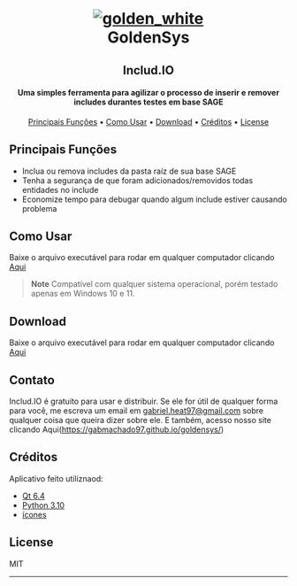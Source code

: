 
<h1 align="center">

  <br>
	
  <a href="[http://www.amitmerchant.com/electron-markdownify](https://gabmachado97.github.io/goldensys/#contact)"> ![golden_white](https://github.com/gabmachado97/includIO/assets/61938035/9593bc1c-ea5a-4d4d-a780-996956b59d15) </a>
  <br>
  GoldenSys

</h1>

<h2 align="center">Includ.IO</h2>

<h4 align="center">Uma simples ferramenta para agilizar o processo de inserir e remover includes durantes testes em base SAGE</h4>

<p align="center">
  <a href="#principais-funções">Principais Funções</a> •
  <a href="#como-usar">Como Usar</a> •
  <a href="#download">Download</a> •
  <a href="#créditos">Créditos</a> •
  <a href="#license">License</a>
</p>

## Principais Funções

* Inclua ou remova includes da pasta raíz de sua base SAGE
* Tenha a segurança de que foram adicionados/removidos todas entidades no include
* Economize tempo para debugar quando algum include estiver causando problema

## Como Usar

Baixe o arquivo executável para rodar em qualquer computador clicando [Aqui](https://www.dropbox.com/scl/fi/p7gh2f7miygj0lw0tbuuv/includIO.zip?rlkey=qv7ygy11gdwnvs2f3vl356o08&st=b3xf6y76&dl=0)

> **Note**
> Compatível com qualquer sistema operacional, porém testado apenas em Windows 10 e 11.


## Download

Baixe o arquivo executável para rodar em qualquer computador clicando [Aqui](https://www.dropbox.com/scl/fi/p7gh2f7miygj0lw0tbuuv/includIO.zip?rlkey=qv7ygy11gdwnvs2f3vl356o08&st=b3xf6y76&dl=0)

## Contato

Includ.IO é gratuito para usar e distribuir. Se ele for útil de qualquer forma para você, me escreva um email em <gabriel.heat97@gmail.com> sobre qualquer coisa que queira dizer sobre ele. E também, acesso nosso site clicando Aqui(https://gabmachado97.github.io/goldensys/)

## Créditos

Aplicativo feito utiliznaod:

- [Qt 6.4](https://www.qt.io/blog/qt-6.4-released)
- [Python 3.10](https://www.python.org/downloads/release/python-3100/)
- [ícones](https://www.svgrepo.com/)

## License

MIT

---


